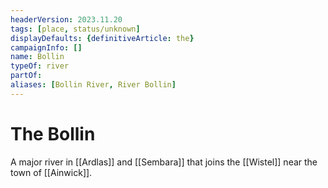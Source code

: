 ```yaml
---
headerVersion: 2023.11.20
tags: [place, status/unknown]
displayDefaults: {definitiveArticle: the}
campaignInfo: []
name: Bollin
typeOf: river
partOf:
aliases: [Bollin River, River Bollin]
---
```

# The Bollin

A major river in [[Ardlas]] and [[Sembara]] that joins the [[Wistel]] near the town of [[Ainwick]].